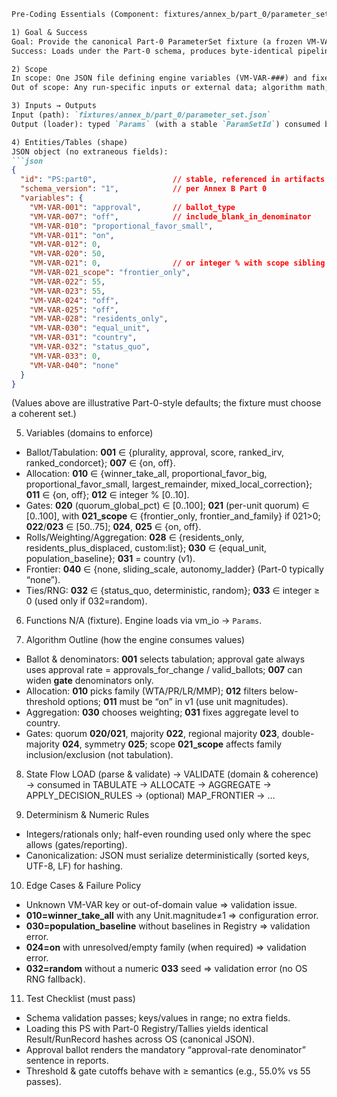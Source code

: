 ````md
Pre-Coding Essentials (Component: fixtures/annex_b/part_0/parameter_set.json, Version/FormulaID: VM-ENGINE v0) — 69/89

1) Goal & Success
Goal: Provide the canonical Part-0 ParameterSet fixture (a frozen VM-VAR map) that drives the engine’s behavior in tests.
Success: Loads under the Part-0 schema, produces byte-identical pipeline outputs across OS/arch when paired with the matching Registry/Tallies; JSON is canonicalizable (UTF-8, LF, sorted keys).

2) Scope
In scope: One JSON file defining engine variables (VM-VAR-###) and fixed defaults for Part-0 runs.
Out of scope: Any run-specific inputs or external data; algorithm math; report rendering.

3) Inputs → Outputs
Input (path): `fixtures/annex_b/part_0/parameter_set.json`
Output (loader): typed `Params` (with a stable `ParamSetId`) consumed by TABULATE/ALLOCATE/AGGREGATE/GATES.

4) Entities/Tables (shape)
JSON object (no extraneous fields):
```json
{
  "id": "PS:part0",                 // stable, referenced in artifacts
  "schema_version": "1",            // per Annex B Part 0
  "variables": {
    "VM-VAR-001": "approval",       // ballot_type
    "VM-VAR-007": "off",            // include_blank_in_denominator
    "VM-VAR-010": "proportional_favor_small",
    "VM-VAR-011": "on",
    "VM-VAR-012": 0,
    "VM-VAR-020": 50,
    "VM-VAR-021": 0,                // or integer % with scope sibling
    "VM-VAR-021_scope": "frontier_only",
    "VM-VAR-022": 55,
    "VM-VAR-023": 55,
    "VM-VAR-024": "off",
    "VM-VAR-025": "off",
    "VM-VAR-028": "residents_only",
    "VM-VAR-030": "equal_unit",
    "VM-VAR-031": "country",
    "VM-VAR-032": "status_quo",
    "VM-VAR-033": 0,
    "VM-VAR-040": "none"
  }
}
````

(Values above are illustrative Part-0-style defaults; the fixture must choose a coherent set.)

5. Variables (domains to enforce)

* Ballot/Tabulation: **001** ∈ {plurality, approval, score, ranked\_irv, ranked\_condorcet}; **007** ∈ {on, off}.
* Allocation: **010** ∈ {winner\_take\_all, proportional\_favor\_big, proportional\_favor\_small, largest\_remainder, mixed\_local\_correction}; **011** ∈ {on, off}; **012** ∈ integer % \[0..10].
* Gates: **020** (quorum\_global\_pct) ∈ \[0..100]; **021** (per-unit quorum) ∈ \[0..100], with **021\_scope** ∈ {frontier\_only, frontier\_and\_family} if 021>0; **022**/**023** ∈ \[50..75]; **024**, **025** ∈ {on, off}.
* Rolls/Weighting/Aggregation: **028** ∈ {residents\_only, residents\_plus\_displaced, custom\:list}; **030** ∈ {equal\_unit, population\_baseline}; **031** = country (v1).
* Frontier: **040** ∈ {none, sliding\_scale, autonomy\_ladder} (Part-0 typically “none”).
* Ties/RNG: **032** ∈ {status\_quo, deterministic, random}; **033** ∈ integer ≥ 0 (used only if 032=random).

6. Functions
   N/A (fixture). Engine loads via vm\_io → `Params`.

7. Algorithm Outline (how the engine consumes values)

* Ballot & denominators: **001** selects tabulation; approval gate always uses approval rate = approvals\_for\_change / valid\_ballots; **007** can widen **gate** denominators only.
* Allocation: **010** picks family (WTA/PR/LR/MMP); **012** filters below-threshold options; **011** must be “on” in v1 (use unit magnitudes).
* Aggregation: **030** chooses weighting; **031** fixes aggregate level to country.
* Gates: quorum **020/021**, majority **022**, regional majority **023**, double-majority **024**, symmetry **025**; scope **021\_scope** affects family inclusion/exclusion (not tabulation).

8. State Flow
   LOAD (parse & validate) → VALIDATE (domain & coherence) → consumed in TABULATE → ALLOCATE → AGGREGATE → APPLY\_DECISION\_RULES → (optional) MAP\_FRONTIER → …

9. Determinism & Numeric Rules

* Integers/rationals only; half-even rounding used only where the spec allows (gates/reporting).
* Canonicalization: JSON must serialize deterministically (sorted keys, UTF-8, LF) for hashing.

10. Edge Cases & Failure Policy

* Unknown VM-VAR key or out-of-domain value ⇒ validation issue.
* **010=winner\_take\_all** with any Unit.magnitude≠1 ⇒ configuration error.
* **030=population\_baseline** without baselines in Registry ⇒ validation error.
* **024=on** with unresolved/empty family (when required) ⇒ validation error.
* **032=random** without a numeric **033** seed ⇒ validation error (no OS RNG fallback).

11. Test Checklist (must pass)

* Schema validation passes; keys/values in range; no extra fields.
* Loading this PS with Part-0 Registry/Tallies yields identical Result/RunRecord hashes across OS (canonical JSON).
* Approval ballot renders the mandatory “approval-rate denominator” sentence in reports.
* Threshold & gate cutoffs behave with ≥ semantics (e.g., 55.0% vs 55 passes).

```
```
